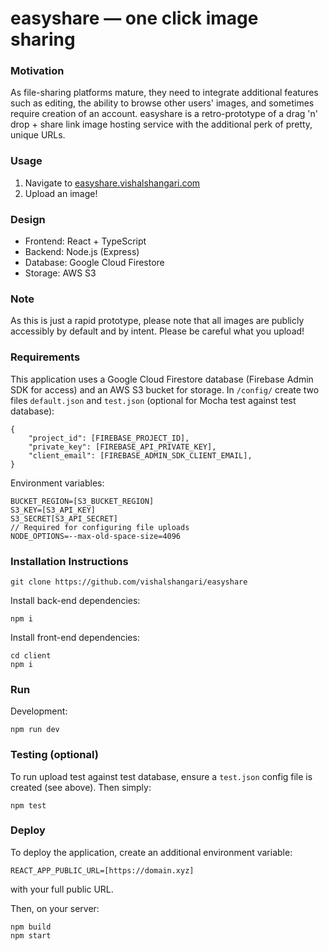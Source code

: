 # easyshare &mdash; one click image sharing

### Motivation

As file-sharing platforms mature, they need to integrate additional features such as editing, the ability to browse other users' images, and sometimes require creation of an account. easyshare is a retro-prototype of a drag 'n' drop + share link image hosting service with the additional perk of pretty, unique URLs.

### Usage

1.  Navigate to [easyshare.vishalshangari.com](https://easyshare.vishalshangari.com/)
2.  Upload an image!

### Design

- Frontend: React + TypeScript
- Backend: Node.js (Express)
- Database: Google Cloud Firestore
- Storage: AWS S3

### Note

As this is just a rapid prototype, please note that all images are publicly accessibly by default and by intent. Please be careful what you upload!

### Requirements

This application uses a Google Cloud Firestore database (Firebase Admin SDK for access) and an AWS S3 bucket for storage. In `/config/` create two files `default.json` and `test.json` (optional for Mocha test against test database):

    {
        "project_id": [FIREBASE_PROJECT_ID],
        "private_key": [FIREBASE_API_PRIVATE_KEY],
        "client_email": [FIREBASE_ADMIN_SDK_CLIENT_EMAIL],
    }

Environment variables:

    BUCKET_REGION=[S3_BUCKET_REGION]
    S3_KEY=[S3_API_KEY]
    S3_SECRET[S3_API_SECRET]
    // Required for configuring file uploads
    NODE_OPTIONS=--max-old-space-size=4096

### Installation Instructions

    git clone https://github.com/vishalshangari/easyshare

Install back-end dependencies:

    npm i

Install front-end dependencies:

    cd client
    npm i

### Run

Development:

    npm run dev

### Testing (optional)

To run upload test against test database, ensure a `test.json` config file is created (see above). Then simply:

`npm test`

### Deploy

To deploy the application, create an additional environment variable:

    REACT_APP_PUBLIC_URL=[https://domain.xyz]

with your full public URL.

Then, on your server:

    npm build
    npm start
